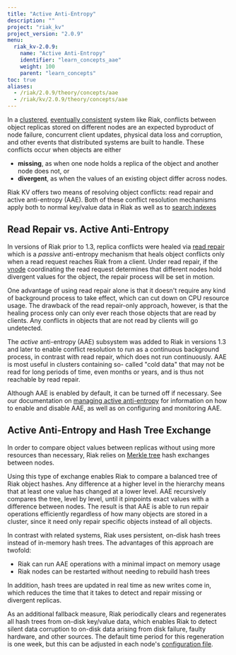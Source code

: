 ```yaml
---
title: "Active Anti-Entropy"
description: ""
project: "riak_kv"
project_version: "2.0.9"
menu:
  riak_kv-2.0.9:
    name: "Active Anti-Entropy"
    identifier: "learn_concepts_aae"
    weight: 100
    parent: "learn_concepts"
toc: true
aliases:
  - /riak/2.0.9/theory/concepts/aae
  - /riak/kv/2.0.9/theory/concepts/aae
---
```


[cluster ops v3 mdc]: /riak/kv/2.0.9/using/cluster-operations/v3-multi-datacenter
[cluster ops aae]: /riak/kv/2.0.9/using/cluster-operations/active-anti-entropy
[concept clusters]: /riak/kv/2.0.9/learn/concepts/clusters
[concept eventual consistency]: /riak/kv/2.0.9/learn/concepts/eventual-consistency
[config aae]: /riak/kv/2.0.9/configuring/reference/#active-anti-entropy
[glossary read rep]: /riak/kv/2.0.9/learn/glossary/#read-repair
[glossary vnode]: /riak/kv/2.0.9/learn/glossary/#vnode
[Merkle tree]: http://en.wikipedia.org/wiki/Merkle_tree
[usage search]: /riak/kv/2.0.9/developing/usage/search


In a [clustered][concept clusters], [eventually consistent][concept eventual consistency] system like Riak, conflicts between object replicas stored
on different nodes are an expected byproduct of node failure, concurrent
client updates, physical data loss and corruption, and other events that
distributed systems are built to handle. These conflicts occur when
objects are either

* **missing**, as when one node holds a replica of the object and
  another node does not, or
* **divergent**, as when the values of an existing object differ across
  nodes.

Riak KV offers two means of resolving object conflicts: read repair and
active anti-entropy (AAE). Both of these conflict resolution mechanisms
apply both to normal key/value data in Riak as well as to
[search indexes][usage search]


## Read Repair vs. Active Anti-Entropy

In versions of Riak prior to 1.3, replica conflicts were healed via
[read repair][glossary read rep] which is a _passive_
anti-entropy mechanism that heals object conflicts only when a read
request reaches Riak from a client. Under read repair, if the
[vnode][glossary vnode] coordinating the read request determines
that different nodes hold divergent values for the object, the repair
process will be set in motion.

One advantage of using read repair alone is that it doesn't require any
kind of background process to take effect, which can cut down on CPU
resource usage. The drawback of the read repair-only approach, however,
is that the healing process only can only ever reach those objects that
are read by clients. Any conflicts in objects that are not read by
clients will go undetected.

The _active_ anti-entropy (AAE) subsystem was added to Riak in
versions 1.3 and later to enable conflict resolution to run as a
continuous background process, in contrast with read repair, which does
not run continuously. AAE is most useful in clusters containing so-
called "cold data" that may not be read for long periods of time, even
months or years, and is thus not reachable by read repair.

Although AAE is enabled by default, it can be turned off if necessary.
See our documentation on [managing active anti-entropy][cluster ops aae]
for information on how to enable and disable AAE, as well as on configuring
and monitoring AAE.

## Active Anti-Entropy and Hash Tree Exchange

In order to compare object values between replicas without using more
resources than necessary, Riak relies on [Merkle
tree] hash exchanges between
nodes.

Using this type of exchange enables Riak to compare a balanced tree of
Riak object hashes. Any difference at a higher level in the hierarchy
means that at least one value has changed at a lower level. AAE
recursively compares the tree, level by level, until it pinpoints exact
values with a difference between nodes. The result is that AAE is able
to run repair operations efficiently regardless of how many objects are
stored in a cluster, since it need only repair specific objects instead
of all objects.

In contrast with related systems, Riak uses persistent, on-disk hash
trees instead of in-memory hash trees. The advantages of this approach
are twofold:

* Riak can run AAE operations with a minimal impact on memory usage
* Riak nodes can be restarted without needing to rebuild hash trees

In addition, hash trees are updated in real time as new writes come in,
which reduces the time that it takes to detect and repair missing or
divergent replicas.

As an additional fallback measure, Riak periodically clears and
regenerates all hash trees from on-disk key/value data, which enables
Riak to detect silent data corruption to on-disk data arising from disk
failure, faulty hardware, and other sources. The default time period for
this regeneration is one week, but this can be adjusted in each node's
[configuration file][config aae].
